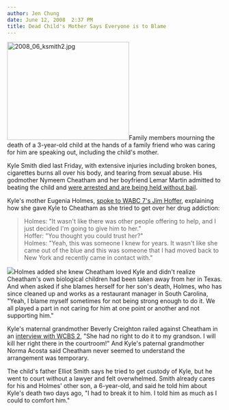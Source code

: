 ```yaml
---
author: Jen Chung
date: June 12, 2008  2:37 PM
title: Dead Child's Mother Says Everyone is to Blame 
---
```


<p><img alt="2008_06_ksmith2.jpg" src="https://web.archive.org/web/20110611051844im_/http://gothamist.com/attachments/jen/2008_06_ksmith2.jpg" width="285" height="229" class="right">Family members mourning the death of a 3-year-old child at the hands of a family friend who was caring for him are speaking out, including the child&apos;s mother.</p>

<p>Kyle Smith died last Friday, with extensive injuries including broken bones, cigarettes burns all over his body, and tearing from sexual abuse.  His godmother Nymeem Cheatham and her boyfriend Lemar Martin admitted to beating the child and <a href="https://web.archive.org/web/20110611051844/http://gothamist.com/2008/06/10/couple_admits_t.php">were arrested and are being held without bail</a>.  </p>

<p>Kyle&apos;s mother Eugenia Holmes, <a href="https://web.archive.org/web/20110611051844/http://abclocal.go.com/wabc/story?section=news/investigators&amp;id=6199686">spoke to WABC 7&apos;s Jim Hoffer</a>, explaining how she gave Kyle to Cheatham as she tried to get over her drug addiction:</p><blockquote>Holmes: &quot;It wasn&apos;t like there was other people offering to help, and I just decided I&apos;m going to give him to her.&quot; <br>
Hoffer: &quot;You thought you could trust her?&quot; <br>
Holmes: &quot;Yeah, this was someone I knew for years. It wasn&apos;t like she came out of the blue and this was someone that I had moved back to New York and recently came in contact with.&quot;</blockquote><img src="https://web.archive.org/web/20110611051844im_/http://gothamist.com/attachments/jen/2008_06_kyle2.jpg" class="left">Holmes added she knew Cheatham loved Kyle and didn&apos;t realize Cheatham&apos;s own biological children had been taken away from her in Texas.  And when asked if she blames herself for her son&apos;s death, Holmes, who has since cleaned up and works as a restaurant manager in South Carolina, &quot;Yeah, I blame myself sometimes for not being strong enough to do it. We all played a part in not caring for him at one point or another and not supporting him.&quot;<p></p>

<p>Kyle&apos;s maternal grandmother Beverly Creighton railed against Cheatham in an <a href="https://web.archive.org/web/20110611051844/http://wcbstv.com/seenat11/kyle.smith.nymeen.2.746343.html">interview with WCBS 2</a>, &quot;She had no right to do it to my grandson. I will kill her right there in the courtroom!&quot;  And Kyle&apos;s paternal grandmother Norma Acosta said Cheatham never seemed to understand the arrangement was temporary. </p>

<p>The child&apos;s father Elliot Smith says he tried to get custody of Kyle, but he went to court without a lawyer and felt overwhelmed.  Smith already cares for his and Holmes&apos; other son, a 6-year-old, and said he told him about Kyle&apos;s death two days ago, &quot;I had to break it to him. I told him as much as I could to comfort him.&quot;  </p>